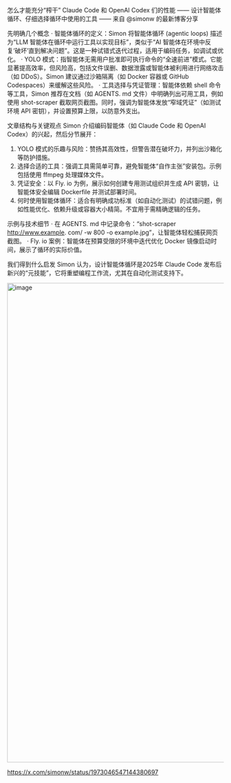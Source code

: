 怎么才能充分“榨干” Claude Code 和 OpenAI Codex 们的性能 —— 设计智能体循环、仔细选择循环中使用的工具 —— 来自 
@simonw
 的最新博客分享

先明确几个概念
· 智能体循环的定义：Simon 将智能体循环 (agentic loops) 描述为“LLM 智能体在循环中运行工具以实现目标”，类似于“AI 智能体在环境中反复‘破坏’直到解决问题”。这是一种试错式迭代过程，适用于编码任务，如调试或优化。
· YOLO 模式：指智能体无需用户批准即可执行命令的“全速前进”模式。它能显著提高效率，但风险高，包括文件误删、数据泄露或智能体被利用进行网络攻击（如 DDoS）。Simon 建议通过沙箱隔离（如 Docker 容器或 GitHub Codespaces）来缓解这些风险。
· 工具选择与凭证管理：智能体依赖 shell 命令等工具，Simon 推荐在文档（如 AGENTS. md 文件）中明确列出可用工具，例如使用 shot-scraper 截取网页截图。同时，强调为智能体发放“窄域凭证”（如测试环境 API 密钥），并设置预算上限，以防意外支出。

文章结构与关键观点
Simon 介绍编码智能体（如 Claude Code 和 OpenAI Codex）的兴起，然后分节展开：
1. YOLO 模式的乐趣与风险：赞扬其高效性，但警告潜在破坏力，并列出沙箱化等防护措施。
2. 选择合适的工具：强调工具需简单可靠，避免智能体“自作主张”安装包。示例包括使用 ffmpeg 处理媒体文件。
3. 凭证安全：以 Fly. io 为例，展示如何创建专用测试组织并生成 API 密钥，让智能体安全编辑 Dockerfile 并测试部署时间。
4. 何时使用智能体循环：适合有明确成功标准（如自动化测试）的试错问题，例如性能优化、依赖升级或容器大小精简。不宜用于需精确逻辑的任务。

示例与技术细节
· 在 AGENTS. md 中记录命令：“shot-scraper http://www.example. com/ -w 800 -o example.jpg”，让智能体轻松捕获网页截图。
· Fly. io 案例：智能体在预算受限的环境中迭代优化 Docker 镜像启动时间，展示了循环的实际价值。

我们得到什么启发
Simon 认为，设计智能体循环是2025年 Claude Code 发布后新兴的“元技能”，它将重塑编程工作流，尤其在自动化测试支持下。

<img width="1199" height="1113" alt="image" src="https://github.com/user-attachments/assets/28c3568e-d0cf-4a3f-b910-dfeed1743e16" />

https://x.com/simonw/status/1973046547144380697
